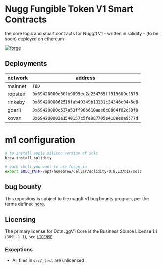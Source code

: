 # Nugg Fungible Token V1 Smart Contracts

the core logic and smart contracts for Nuggft V1 - written in solidity - (to be soon) deployed on ethereum

[![forge](https://github.com/nuggxyz/nuggft-v1-core/actions/workflows/forge.yaml/badge.svg)](https://github.com/nuggxyz/nuggft-v1-core/actions/workflows/forge.yaml)

## Deployments

| network | address                                      |
| ------- | -------------------------------------------- |
| mainnet | `TBD`                                        |
| ropsten | `0x69420000e30fb9095ec2a254765ff919609c1875` |
| rinkeby | `0x6942000062516fab40349b13131c34346c0446e8` |
| goerli  | `0x69420000c537a53ff966610aee8c8884f02c88f8` |
| kovan   | `0x694200002e1540157c5fe987705e418ee0a9577d` |

# m1 configuration

```bash
# to install apple silicon version of solc
brew install solidity

# each shell you want to use forge in
export SOLC_PATH=/opt/homebrew/Cellar/solidity/0.8.13/bin/solc
```

## bug bounty

This repository is subject to the nuggft v1 bug bounty program, per the terms defined [here](./bug-bounty.md).

## Licensing

The primary license for DotnuggV1 Core is the Business Source License 1.1 (`BUSL-1.1`), see [`LICENSE`](./LICENSE).

### Exceptions

-   All files in `src/_test` are unlicensed
